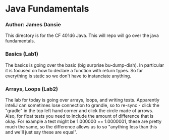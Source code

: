 # Java Fundamentals
### Author: James Dansie
This directory is for the CF 401d6 Java. This will repo will go over the java fundamentals.
### Basics (Lab1)
The basics is going over the basic (big surprise bu-dump-dish). In particular it is focused on how to declare a function with return types. So far everything is static so we don't have to instanciate anything.
### Arrays, Loops (Lab2)
The lab for today is going over arrays, loops, and writing tests. Apparently inteliJ can sometimes lose connection to grandle, so to re-sync - click the "gradle" in the top left hand corner and click the circle made of arrows. Also, for float tests you need to include the amount of difference that is okay. For example a test might be 1.000000 == 1.0000001, these are pretty much the same, so the difference allows us to so "anything less than this and we'll just say these are equal".